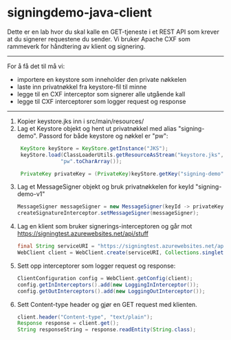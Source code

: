 # signingdemo-java-client

Dette er en lab hvor du skal kalle en GET-tjeneste i et REST API som krever at du signerer requestene du sender. Vi bruker Apache CXF som rammeverk for håndtering av klient og signering. 

___

For å få det til må vi:  
* importere en keystore som inneholder den private nøkkelen
* laste inn privatnøkkel fra keystore-fil til minne
* legge til en CXF interceptor som signerer alle utgående kall
* legge til CXF interceptorer som logger request og response

___

1. Kopier keystore.jks inn i src/main/resources/
2. Lag et Keystore objekt og hent ut privatnøkkel med alias "signing-demo". Passord for både keystore og nøkkel er "pw":
      ```java
       KeyStore keyStore = KeyStore.getInstance("JKS");
       keyStore.load(ClassLoaderUtils.getResourceAsStream("keystore.jks", this.getClass()),
                    "pw".toCharArray());

       PrivateKey privateKey = (PrivateKey)keyStore.getKey("signing-demo", "pw".toCharArray());
3. Lag et MessageSigner objekt og bruk privatnøkkelen for keyId "signing-demo-v1"
   ```java
   MessageSigner messageSigner = new MessageSigner(keyId -> privateKey, "signing-demo-v1");
   createSignatureInterceptor.setMessageSigner(messageSigner);

4. Lag en klient som bruker signerings-interceptoren og går mot https://signingtest.azurewebsites.net/api/stuff
   ```java
   final String serviceURI = "https://signingtest.azurewebsites.net/api/stuff";
   WebClient client = WebClient.create(serviceURI, Collections.singletonList(createSignatureInterceptor));

5. Sett opp interceptorer som logger request og response:
   ```java
   ClientConfiguration config = WebClient.getConfig(client);
   config.getInInterceptors().add(new LoggingInInterceptor());
   config.getOutInterceptors().add(new LoggingOutInterceptor());

6. Sett Content-type header og gjør en GET request med klienten.
   ```java
   client.header("Content-type", "text/plain");
   Response response = client.get();
   String responseString = response.readEntity(String.class);